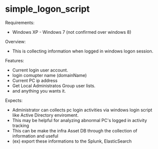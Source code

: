 # simple_logon_script

Requirements:
- Windows XP - Windows 7 (not confirmed over windows 8)

Overview:
- This is collecting information when logged in windows logon session. 

Features:
 * Current login user account.
 * login comupter name (domainName)
 * Current PC ip address
 * Get Local Administratos Group user lists.
 * and anything you wants it.

Expects:
 - Administrator can collects pc login activities via windows login script like Active Directory enviroment.
 - This may be helpful for analyzing abnormal PC's logged in activity tracking
 - This can be make the infra Asset DB through the collection of information and useful
 - (ex) export these informations to the Splunk, ElasticSearch
